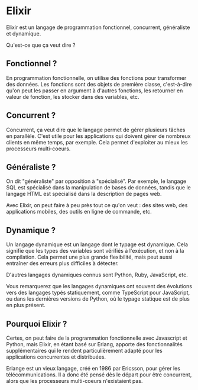 # Elixir

Elixir est un langage de programmation fonctionnel, concurrent, généraliste et
dynamique.

Qu'est-ce que ça veut dire ?

## Fonctionnel ?

En programmation fonctionnelle, on utilise des fonctions pour transformer des
données. Les fonctions sont des objets de première classe, c'est-à-dire qu'on
peut les passer en argument à d'autres fonctions, les retourner en valeur de
fonction, les stocker dans des variables, etc.

## Concurrent ?

Concurrent, ça veut dire que le langage permet de gérer plusieurs tâches en
parallèle. C'est utile pour les applications qui doivent gérer de nombreux
clients en même temps, par exemple. Cela permet d'exploiter au mieux les
processeurs multi-coeurs.

## Généraliste ?

On dit "généraliste" par opposition à "spécialisé". Par exemple, le langage SQL
est spécialisé dans la manipulation de bases de données, tandis que le langage
HTML est spécialisé dans la description de pages web.

Avec Elixir, on peut faire à peu près tout ce qu'on veut : des sites web, des
applications mobiles, des outils en ligne de commande, etc.

## Dynamique ?

Un langage dynamique est un langage dont le typage est dynamique. Cela signifie
que les types des variables sont vérifiés à l'exécution, et non à la
compilation. Cela permet une plus grande flexibilité, mais peut aussi entraîner
des erreurs plus difficiles à détecter.

D'autres langages dynamiques connus sont Python, Ruby, JavaScript, etc.

Vous remarquerez que les langages dynamiques ont souvent des évolutions vers
des langages typés statiquement, comme TypeScript pour JavaScript, ou dans les
dernières versions de Python, où le typage statique est de plus en plus
présent.

## Pourquoi Elixir ?

Certes, on peut faire de la programmation fonctionnelle avec Javascript et
Python, mais Elixir, en étant basé sur Erlang, apporte des fonctionnalités
supplémentaires qui le rendent particulièrement adapté pour les applications
concurrentes et distribuées.

Erlange est un vieux langage, créé en 1986 par Ericsson, pour gérer les
télécommunications. Il a donc été pensé dès le départ pour être concurrent,
alors que les processeurs multi-coeurs n'existaient pas. 
